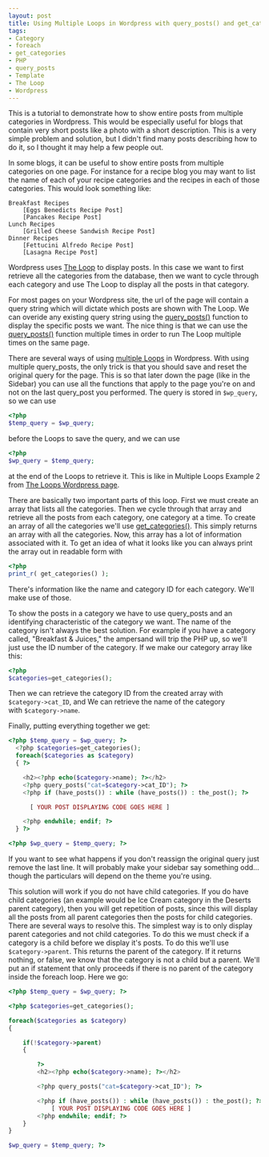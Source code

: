 ```yaml
---
layout: post
title: Using Multiple Loops in Wordpress with query_posts() and get_categories()
tags:
- Category
- foreach
- get_categories
- PHP
- query_posts
- Template
- The Loop
- Wordpress
---
```


This is a tutorial to demonstrate how to show entire posts from multiple categories in Wordpress. This would be
especially useful for blogs that contain very short posts like a photo with a short description. This is a very simple
problem and solution, but I didn't find many posts describing how to do it, so I thought it may help a few people out.

In some blogs, it can be useful to show entire posts from multiple categories on one page. For instance for a recipe
blog you may want to list the name of each of your recipe categories and the recipes in each of those categories.
This would look something like:


    Breakfast Recipes
        [Eggs Benedicts Recipe Post]
        [Pancakes Recipe Post]
    Lunch Recipes
        [Grilled Cheese Sandwish Recipe Post]
    Dinner Recipes
        [Fettucini Alfredo Recipe Post]
        [Lasagna Recipe Post]

Wordpress uses [The Loop](http://codex.wordpress.org/The_Loop) to display posts. In this case we want to first retrieve
all the categories from the database, then we want to cycle through each category and use The Loop to display all the
posts in that category.

For most pages on your Wordpress site, the url of the page will contain a query string which will dictate which posts
are shown with The Loop. We can overide any existing query string using the
[query_posts()](http://codex.wordpress.org/Template_Tags/query_posts) function to display the specific posts we want.
The nice thing is that we can use the [query_posts()](http://codex.wordpress.org/Template_Tags/query_posts) function
multiple times in order to run The Loop multiple times on the same page.

There are several ways of using [multiple Loops](http://codex.wordpress.org/The_Loop#Multiple_Loops) in Wordpress. With
using multiple query_posts, the only trick is that you should save and reset the original query for the page. This is so
that later down the page (like in the Sidebar) you can use all the functions that apply to the page you're on and not
on the last query_post you performed. The query is stored in `$wp_query`, so we can use 

``` php
<?php
$temp_query = $wp_query;
```

before the Loops to save the query, and we can use 

``` php
<?php
$wp_query = $temp_query;
```

at the end of the Loops to retrieve it. This is like in Multiple Loops Example 2 from
[The Loops Wordpress page](http://codex.wordpress.org/The_Loop#Multiple_Loops).

There are basically two important parts of this loop. First we must create an array that lists all the categories. Then
we cycle through that array and retrieve all the posts from each category, one category at a time. To create an array of
all the categories we'll use [get_categories()](http://codex.wordpress.org/Function_Reference/get_categories). This
simply returns an array with all the categories. Now, this array has a lot of information associated with it. To get an
idea of what it looks like you can always print the array out in readable form with

``` php
<?php
print_r( get_categories() );
```

There's information like the name and category ID for each category. We'll make use of those.


To show the posts in a category we have to use query_posts and an identifying characteristic of the category we want.
The name of the category isn't always the best solution. For example if you have a category called, "Breakfast &amp;
Juices," the ampersand will trip the PHP up, so we'll just use the ID number of the category. If we make our category
array like this: 

``` php
<?php
$categories=get_categories();
```

Then we can retrieve the category ID from the created array with `$category->cat_ID`, and We can retrieve
the name of the category with `$category->name`.

Finally, putting everything together we get:

``` php
<?php $temp_query = $wp_query; ?>
  <?php $categories=get_categories();
  foreach($categories as $category)
  { ?>

    <h2><?php echo($category->name); ?></h2>
    <?php query_posts("cat=$category->cat_ID"); ?>
    <?php if (have_posts()) : while (have_posts()) : the_post(); ?>

      [ YOUR POST DISPLAYING CODE GOES HERE ]

    <?php endwhile; endif; ?>
  } ?>

<?php $wp_query = $temp_query; ?>
```

If you want to see what happens if you don't reassign the original query just remove the last line. It will probably
make your sidebar say something odd... though the particulars will depend on the theme you're using.

This solution will work if you do not have child categories. If you do have child categories (an example would be Ice
Cream category in the Deserts parent category), then you will get repetition of posts, since this will display all the
posts from all parent categories then the posts for child categories. There are several ways to resolve this. The
simplest way is to only display parent categories and not child categories. To do this we must check if a category is a
child before we display it's posts. To do this we'll use <code>$category-&gt;parent</code>. This returns the parent of
the category. If it returns nothing, or false, we know that the category is not a child but a parent. We'll put an if
statement that only proceeds if there is no parent of the category inside the foreach loop. Here we go:

``` php
<?php $temp_query = $wp_query; ?>

<?php $categories=get_categories();

foreach($categories as $category)
{

    if(!$category->parent)
    {

        ?>
        <h2><?php echo($category->name); ?></h2>

        <?php query_posts("cat=$category->cat_ID"); ?>

        <?php if (have_posts()) : while (have_posts()) : the_post(); ?>
            [ YOUR POST DISPLAYING CODE GOES HERE ]
        <?php endwhile; endif; ?>
    }
}

$wp_query = $temp_query; ?>
```

